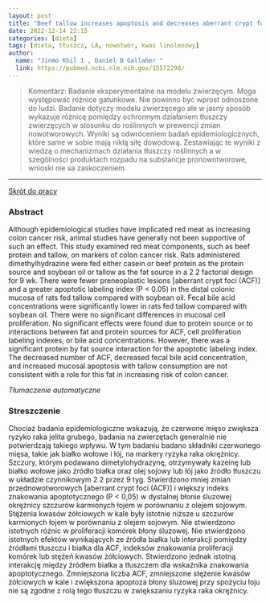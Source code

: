 ```yaml
---
layout: post
title: "Beef tallow increases apoptosis and decreases aberrant crypt foci formation relative to soybean oil in rat colon "
date: 2022-12-14 22:15
categories: [dieta]
tags: [dieta, tłuszcz, LA, nowotwór, kwas linolenowy]
author:
  name: "Jinmo Khil 1 , Daniel D Gallaher "
  link: https://pubmed.ncbi.nlm.nih.gov/15572298/
---
```


> Komentarz:
> Badanie eksperymentalne na modelu zwierzęcym. Moga występowac różnice gatunkowe. Nie powinno byc wprost odnoszone do ludzi.
> Badanie dotyczy modelu zwierzęcego ale w jasny sposób wykazuje różnicę pomiędzy ochronnym działaniem tłuszczy zwierzęcych w stosunku do roślinnych w prewencji zmian nowotworowych. Wyniki są odwróceniem badań epidemiologicznych, które same w sobie mają nikłą siłę dowodową. Zestawiając te wyniki z wiedzą o mechanizmach działania tłuszczy roślinnych a w szególności produktach rozpadu na substancje pronowotworowe, wnioski nie sa zaskoczeniem.
> 
<hr>

[Skrót do pracy](https://pubmed.ncbi.nlm.nih.gov/15572298/) 

### Abstract
Although epidemiological studies have implicated red meat as increasing colon cancer risk, animal studies have generally not been supportive of such an effect. This study examined red meat components, such as beef protein and tallow, on markers of colon cancer risk. Rats administered dimethylhydrazine were fed either casein or beef protein as the protein source and soybean oil or tallow as the fat source in a 2 2 factorial design for 9 wk. There were fewer preneoplastic lesions [aberrant crypt foci (ACF)] and a greater apoptotic labeling index (P < 0.05) in the distal colonic mucosa of rats fed tallow compared with soybean oil. Fecal bile acid concentrations were significantly lower in rats fed tallow compared with soybean oil. There were no significant differences in mucosal cell proliferation. No significant effects were found due to protein source or to interactions between fat and protein sources for ACF, cell proliferation labeling indexes, or bile acid concentrations. However, there was a significant protein by fat source interaction for the apoptotic labeling index. The decreased number of ACF, decreased fecal bile acid concentration, and increased mucosal apoptosis with tallow consumption are not consistent with a role for this fat in increasing risk of colon cancer.

*Tłumaczenie automatyczne*

### Streszczenie
Chociaż badania epidemiologiczne wskazują, że czerwone mięso zwiększa ryzyko raka jelita grubego, badania na zwierzętach generalnie nie potwierdzają takiego wpływu. W tym badaniu badano składniki czerwonego mięsa, takie jak białko wołowe i łój, na markery ryzyka raka okrężnicy. Szczury, którym podawano dimetylohydrazynę, otrzymywały kazeinę lub białko wołowe jako źródło białka oraz olej sojowy lub łój jako źródło tłuszczu w układzie czynnikowym 2 2 przez 9 tyg. Stwierdzono mniej zmian przednowotworowych [aberrant crypt foci (ACF)] i większy indeks znakowania apoptotycznego (P < 0,05) w dystalnej błonie śluzowej okrężnicy szczurów karmionych łojem w porównaniu z olejem sojowym. Stężenia kwasów żółciowych w kale były istotnie niższe u szczurów karmionych łojem w porównaniu z olejem sojowym. Nie stwierdzono istotnych różnic w proliferacji komórek błony śluzowej. Nie stwierdzono istotnych efektów wynikających ze źródła białka lub interakcji pomiędzy źródłami tłuszczu i białka dla ACF, indeksów znakowania proliferacji komórek lub stężeń kwasów żółciowych. Stwierdzono jednak istotną interakcję między źródłem białka a tłuszczem dla wskaźnika znakowania apoptotycznego. Zmniejszona liczba ACF, zmniejszone stężenie kwasów żółciowych w kale i zwiększona apoptoza błony śluzowej przy spożyciu łoju nie są zgodne z rolą tego tłuszczu w zwiększaniu ryzyka raka okrężnicy.
